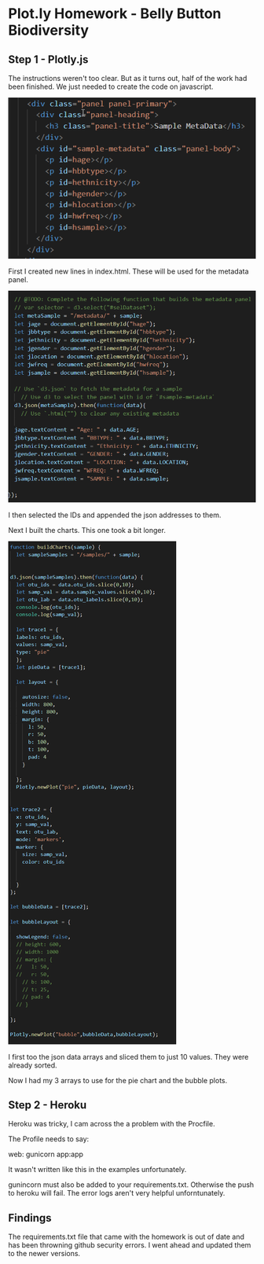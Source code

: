 # Plot.ly Homework - Belly Button Biodiversity


## Step 1 - Plotly.js
The instructions weren't too clear.  But as it turns out, half of the work had been finished.  We just needed to create the code on javascript.  

![](Images/html_drop_id.png)

First I created new lines in index.html.  These will be used for the metadata panel.  

![](Images/html_select.png)

I then selected the IDs and appended the json addresses to them. 


Next I built the charts.  This one took a bit longer. 

![](Images/chart.png)

I first too the json data arrays and sliced them to just 10 values.  They were already sorted.  

Now I had my 3 arrays to use for the pie chart and the bubble plots. 

## Step 2 - Heroku
Heroku was tricky, I cam across the a problem with the Procfile. 

The Profile needs to say: 

web: gunicorn app:app

It wasn't written like this in the examples unfortunately. 

gunincorn must also be added to your requirements.txt. Otherwise the push to heroku will fail.  The error logs aren't very helpful unforntunately. 

## Findings

The requirements.txt file that came with the homework is out of date and has been throwning github security errors. I went ahead and updated them to the newer versions. 
